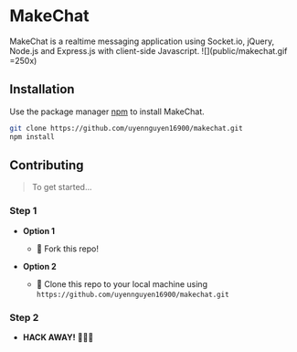 # MakeChat

MakeChat is a realtime messaging application using Socket.io, jQuery, Node.js and Express.js with client-side Javascript.
![](public/makechat.gif =250x)


## Installation

Use the package manager [npm](https://docs.npmjs.com/) to install MakeChat.

```bash
git clone https://github.com/uyennguyen16900/makechat.git
npm install
```

## Contributing

> To get started...

### Step 1

- **Option 1**
    - 🍴 Fork this repo!

- **Option 2**
    - 👯 Clone this repo to your local machine using `https://github.com/uyennguyen16900/makechat.git`

### Step 2

- **HACK AWAY!** 🔨🔨🔨
